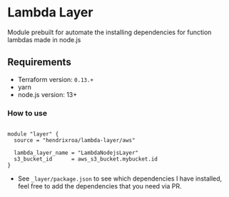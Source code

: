 # Lambda Layer

Module prebuilt for automate the installing dependencies for function lambdas made in node.js

## Requirements

- Terraform version:  `0.13.+`
- yarn
- node.js version: 13+

### How to use

```hcl

module "layer" {
  source = "hendrixroa/lambda-layer/aws"

  lambda_layer_name = "LambdaNodejsLayer"
  s3_bucket_id      = aws_s3_bucket.mybucket.id
}
```

- See `_layer/package.json` to see which dependencies I have installed, feel free to add the dependencies that you need via PR. 
